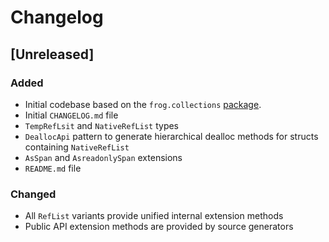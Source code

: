 # Changelog

<!---
## [x.y.z] - yyyy-mm-dd
### Added
### Changed
### Deprecated
### Removed
### Fixed
### Security
--->

## [Unreleased]
### Added
- Initial codebase based on the `frog.collections`
[package](https://github.com/dngulin/frogalicious-project/tree/main/Frogalicious/Packages/frog.collections).
- Initial `CHANGELOG.md` file
- `TempRefLsit` and `NativeRefList` types
- `DeallocApi` pattern to generate hierarchical dealloc methods for structs containing `NativeRefList`
- `AsSpan` and `AsreadonlySpan` extensions
- `README.md` file

### Changed
- All `RefList` variants provide unified internal extension methods
- Public API extension methods are provided by source generators
